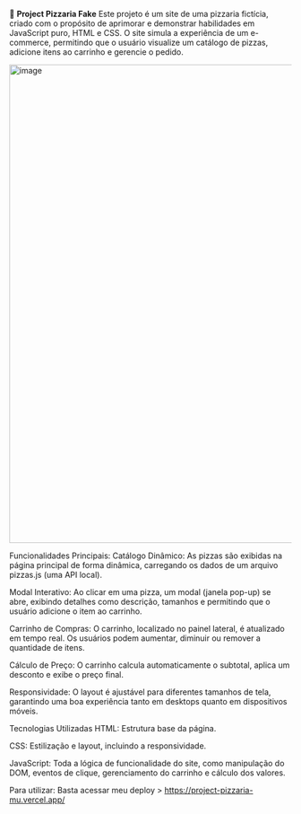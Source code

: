 🍕 **Project Pizzaria Fake** 
Este projeto é um site de uma pizzaria fictícia, criado com o propósito de aprimorar e demonstrar habilidades em JavaScript puro, HTML e CSS. O site simula a experiência de um e-commerce, permitindo que o usuário visualize um catálogo de pizzas, adicione itens ao carrinho e gerencie o pedido.

<img width="1885" height="853" alt="image" src="https://github.com/user-attachments/assets/88a8982a-f867-4a8c-9fb3-0886a162b3c7" />


Funcionalidades Principais:
Catálogo Dinâmico: As pizzas são exibidas na página principal de forma dinâmica, carregando os dados de um arquivo pizzas.js (uma API local).

Modal Interativo: Ao clicar em uma pizza, um modal (janela pop-up) se abre, exibindo detalhes como descrição, tamanhos e permitindo que o usuário adicione o item ao carrinho.

Carrinho de Compras: O carrinho, localizado no painel lateral, é atualizado em tempo real. Os usuários podem aumentar, diminuir ou remover a quantidade de itens.

Cálculo de Preço: O carrinho calcula automaticamente o subtotal, aplica um desconto e exibe o preço final.

Responsividade: O layout é ajustável para diferentes tamanhos de tela, garantindo uma boa experiência tanto em desktops quanto em dispositivos móveis.

Tecnologias Utilizadas
HTML: Estrutura base da página.

CSS: Estilização e layout, incluindo a responsividade.

JavaScript: Toda a lógica de funcionalidade do site, como manipulação do DOM, eventos de clique, gerenciamento do carrinho e cálculo dos valores.

Para utilizar: 
Basta acessar meu deploy > https://project-pizzaria-mu.vercel.app/
